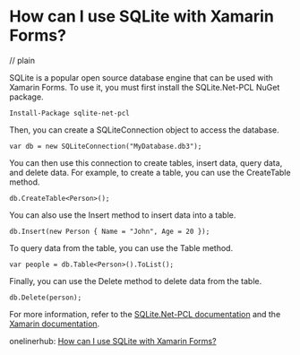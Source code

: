 # How can I use SQLite with Xamarin Forms?
// plain

SQLite is a popular open source database engine that can be used with Xamarin Forms. To use it, you must first install the SQLite.Net-PCL NuGet package.

```
Install-Package sqlite-net-pcl
```

Then, you can create a SQLiteConnection object to access the database.

```
var db = new SQLiteConnection("MyDatabase.db3");
```

You can then use this connection to create tables, insert data, query data, and delete data. For example, to create a table, you can use the CreateTable method.

```
db.CreateTable<Person>();
```

You can also use the Insert method to insert data into a table.

```
db.Insert(new Person { Name = "John", Age = 20 });
```

To query data from the table, you can use the Table method.

```
var people = db.Table<Person>().ToList();
```

Finally, you can use the Delete method to delete data from the table.

```
db.Delete(person);
```

For more information, refer to the [SQLite.Net-PCL documentation](https://github.com/praeclarum/sqlite-net) and the [Xamarin documentation](https://docs.microsoft.com/en-us/xamarin/xamarin-forms/data-cloud/data/databases).

onelinerhub: [How can I use SQLite with Xamarin Forms?](https://onelinerhub.com/sqlite/how-can-i-use-sqlite-with-xamarin-forms)